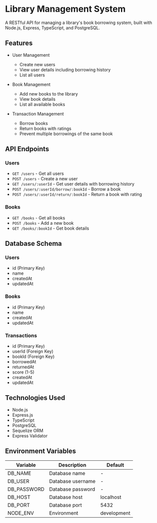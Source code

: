 # Library Management System

A RESTful API for managing a library's book borrowing system, built with Node.js, Express, TypeScript, and PostgreSQL.

## Features

- User Management
  - Create new users
  - View user details including borrowing history
  - List all users

- Book Management
  - Add new books to the library
  - View book details
  - List all available books

- Transaction Management
  - Borrow books
  - Return books with ratings
  - Prevent multiple borrowings of the same book

## API Endpoints

### Users
- `GET /users` - Get all users
- `POST /users` - Create a new user
- `GET /users/:userId` - Get user details with borrowing history
- `POST /users/:userId/borrow/:bookId` - Borrow a book
- `POST /users/:userId/return/:bookId` - Return a book with rating

### Books
- `GET /books` - Get all books
- `POST /books` - Add a new book
- `GET /books/:bookId` - Get book details

## Database Schema

### Users
- id (Primary Key)
- name
- createdAt
- updatedAt

### Books
- id (Primary Key)
- name
- createdAt
- updatedAt

### Transactions
- id (Primary Key)
- userId (Foreign Key)
- bookId (Foreign Key)
- borrowedAt
- returnedAt
- score (1-5)
- createdAt
- updatedAt

## Technologies Used

- Node.js
- Express.js
- TypeScript
- PostgreSQL
- Sequelize ORM
- Express Validator

## Environment Variables

| Variable | Description | Default |
|----------|-------------|---------|
| DB_NAME | Database name | - |
| DB_USER | Database username | - |
| DB_PASSWORD | Database password | - |
| DB_HOST | Database host | localhost |
| DB_PORT | Database port | 5432 |
| NODE_ENV | Environment | development |
